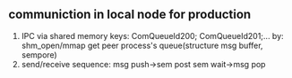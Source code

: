 
## communiction in local node for production
1. IPC via shared memory
keys: ComQueueId200; ComQueueId201;...
by: shm_open/mmap get peer process's queue(structure msg buffer, sempore)
2. send/receive sequence:
msg push->sem post
sem wait->msg pop
